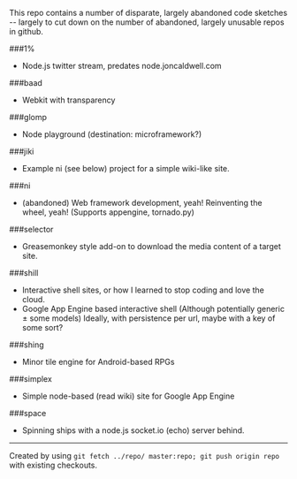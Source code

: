 This repo contains a number of disparate, largely abandoned code sketches -- largely to cut down on the number of abandoned, largely unusable repos in github.

###1%
 - Node.js twitter stream, predates node.joncaldwell.com

###baad
 - Webkit with transparency

###glomp
 - Node playground (destination: microframework?)

###jiki
 - Example ni (see below) project for a simple wiki-like site.

###ni
 - (abandoned) Web framework development, yeah! Reinventing the wheel, yeah! (Supports appengine, tornado.py)

###selector
 - Greasemonkey style add-on to download the media content of a target site.

###shill
 - Interactive shell sites, or how I learned to stop coding and love the cloud. 
 - Google App Engine based interactive shell (Although potentially generic ± some models)
   Ideally, with persistence per url, maybe with a key of some sort?

###shing
 - Minor tile engine for Android-based RPGs

###simplex
 - Simple node-based (read wiki) site for Google App Engine

###space
 - Spinning ships with a node.js socket.io (echo) server behind.

<hr>

Created by using ```git fetch ../repo/ master:repo; git push origin repo``` with existing checkouts.
